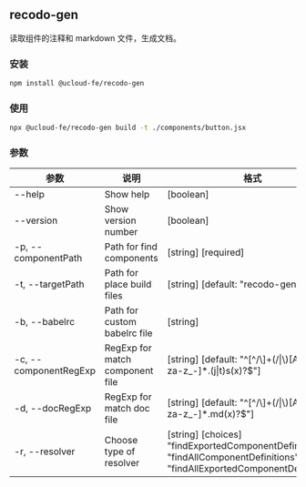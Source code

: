 ## recodo-gen

读取组件的注释和 markdown 文件，生成文档。

### 安装

```sh
npm install @ucloud-fe/recodo-gen
```

### 使用

```sh
npx @ucloud-fe/recodo-gen build -t ./components/button.jsx
```

### 参数

| 参数                  | 说明                            | 格式                                                                                                                       |
| --------------------- | ------------------------------- | -------------------------------------------------------------------------------------------------------------------------- |
| --help                | Show help                       | [boolean]                                                                                                                  |
| --version             | Show version number             | [boolean]                                                                                                                  |
| -p, --componentPath   | Path for find components        | [string] [required]                                                                                                        |
| -t, --targetPath      | Path for place build files      | [string] [default: "recodo-gen-output"]                                                                                    |
| -b, --babelrc         | Path for custom babelrc file    | [string]                                                                                                                   |
| -c, --componentRegExp | RegExp for match component file | [string] [default: "^[^/\\]+(\/\|\\)[A-Z][a-za-z_-]\*.(j\|t)s(x)?$"]                                                       |
| -d, --docRegExp       | RegExp for match doc file       | [string] [default: "^[^/\\]+(\/\|\\)[A-Z][a-za-z_-]\*.md(x)?$"]                                                            |
| -r, --resolver        | Choose type of resolver         | [string] [choices] "findExportedComponentDefinition", "findAllComponentDefinitions", "findAllExportedComponentDefinitions" |
